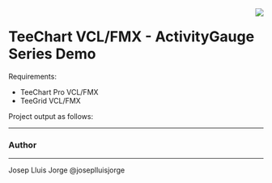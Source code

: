 
<a href="https://www.steema.com/product/net_ios">
<img align="right" src="http://www.teechart.net/img/logos/teechart_vcl.png">
</a>

TeeChart VCL/FMX - ActivityGauge Series Demo
========================================




Requirements:
- TeeChart Pro VCL/FMX
- TeeGrid VCL/FMX

Project output as follows:

---
### Author
------
Josep Lluis Jorge
@joseplluisjorge